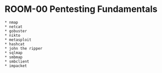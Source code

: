# ROOM-00 Pentesting Fundamentals 

    * nmap
    * netcat
    * gobuster
    * nikto
    * metasploit
    * hashcat
    * john the ripper
    * sqlmap
    * smbmap
    * smbclient
    * impacket